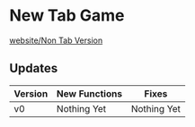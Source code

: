 # New Tab Game

[website/Non Tab Version](https://tabwars.github.io/play/ "Website")

## Updates

|Version|New Functions|Fixes|
|----|-----|-------|
|v0|Nothing Yet|Nothing Yet|
